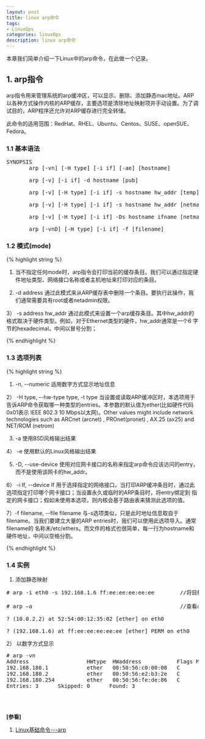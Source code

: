 ```yaml
---
layout: post
title: linux arp命令
tags:
- LinuxOps
categories: linuxOps
description: linux arp命令
---
```


本章我们简单介绍一下Linux中的arp命令，在此做一个记录。


<!-- more -->


## 1. arp指令
arp指令用来管理系统的arp缓冲区，可以显示、删除、添加静态mac地址。ARP以各种方式操作内核的ARP缓存，主要选项是清除地址映射项并手动设置。为了调试目的，ARP程序还允许对ARP缓存进行完全转储。

此命令的适用范围：RedHat、RHEL、Ubuntu、Centos、SUSE、openSUE、Fedora。


### 1.1 基本语法
<pre>
SYNOPSIS
       arp [-vn] [-H type] [-i if] [-ae] [hostname]

       arp [-v] [-i if] -d hostname [pub]

       arp [-v] [-H type] [-i if] -s hostname hw_addr [temp]

       arp [-v] [-H type] [-i if] -s hostname hw_addr [netmask nm] pub

       arp [-v] [-H type] [-i if] -Ds hostname ifname [netmask nm] pub

       arp [-vnD] [-H type] [-i if] -f [filename]
</pre>

### 1.2 模式(mode)
{% highlight string %}
1) 当不指定任何mode时，arp指令会打印当前的缓存条目。我们可以通过指定硬件地址类型、网络接口名称或者主机地址来打印对应的条目。

2) -d address
	通过此模式来从ARP缓存表中删除一个条目。要执行此操作，我们通常需要具有root或者netadmin权限。

3） -s address hw_addr
	通过此模式来设置一个arp缓存条目。其中hw_addr的格式取决于硬件类型。例如，对于Ethernet类型的硬件，hw_addr通常是一个6
	字节的hexadecimal，中间以冒号分割；

{% endhighlight %}

### 1.3 选项列表
{% highlight string %}
1) -n, --numeric
	适用数字方式显示地址信息

2） -H type, --hw-type type, -t type
	当设置或读取ARP缓冲区时，本选项用于告诉ARP命令获取哪一种类型的entries。本参数的默认值为ether(比如硬件代码0x01表示
	IEEE 802.3 10 Mbps以太网)。Other values might include network technologies such as ARCnet (arcnet) ,
	PROnet(pronet) , AX.25 (ax25) and NET/ROM (netrom)


3) -a
	使用BSD风格输出结果

4） -e
	使用默认的Linux风格输出结果

5) -D, --use-device
	使用对应网卡接口的名称来指定arp命令应该访问的entry，而不是使用该网卡的hw_addr。

6）  -i If, --device If
	用于选择指定的网络接口。当打印ARP缓冲条目时，通过此选项指定打印哪个网卡接口；当设置永久或临时的ARP条目时，将entry绑定到
	指定的网卡接口；假如未使用本选项，则内核会基于路由表来猜测此选项的值。


7）-f filename, --file filename
	与-s选项类似，只是此时地址信息取自于filename。当我们要建立大量的ARP entries时，我们可以使用此选项导入。通常filename的
	名称未/etc/ethers。而文件的格式也很简单，每一行为hostname和硬件地址，中间以空格分割。

{% endhighlight %}

### 1.4 实例
1) 添加静态映射
<pre>
# arp -i eth0 -s 192.168.1.6 ff:ee:ee:ee:ee:ee        //将目标ip地址映射固定mac

# arp –a                                              //查看arp缓冲区

? (10.0.2.2) at 52:54:00:12:35:02 [ether] on eth0

? (192.168.1.6) at ff:ee:ee:ee:ee:ee [ether] PERM on eth0
</pre>

2） 以数字方式显示
<pre>
# arp -vn
Address                  HWtype  HWaddress           Flags Mask            Iface
192.168.180.1            ether   00:50:56:c0:00:08   C                     ens33
192.168.180.2            ether   00:50:56:e2:b3:2e   C                     ens33
192.168.180.254          ether   00:50:56:fe:de:86   C                     ens33
Entries: 3      Skipped: 0      Found: 3
</pre>


<br />
<br />

**[参看]**

1. [Linux基础命令---arp](https://www.cnblogs.com/wj78080458/p/10358033.html)



<br />
<br />
<br />



